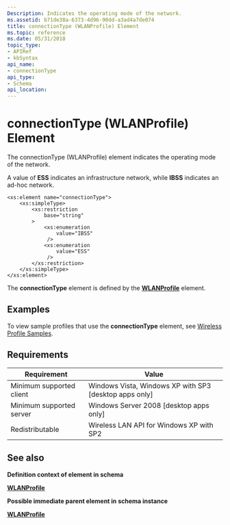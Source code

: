 ```yaml
---
Description: Indicates the operating mode of the network.
ms.assetid: b71de38a-6373-4d96-90dd-a3ad4a7de074
title: connectionType (WLANProfile) Element
ms.topic: reference
ms.date: 05/31/2018
topic_type: 
- APIRef
- kbSyntax
api_name: 
- connectionType
api_type: 
- Schema
api_location: 
---
```


# connectionType (WLANProfile) Element

The connectionType (WLANProfile) element indicates the operating mode of the network.

A value of **ESS** indicates an infrastructure network, while **IBSS** indicates an ad-hoc network.

``` syntax
<xs:element name="connectionType">
    <xs:simpleType>
        <xs:restriction
            base="string"
        >
            <xs:enumeration
                value="IBSS"
             />
            <xs:enumeration
                value="ESS"
             />
        </xs:restriction>
    </xs:simpleType>
</xs:element>
```

The **connectionType** element is defined by the [**WLANProfile**](wlan-profileschema-wlanprofile-element.md) element.

## Examples

To view sample profiles that use the **connectionType** element, see [Wireless Profile Samples](wireless-profile-samples.md).

## Requirements



| Requirement | Value |
|-------------------------------------|---------------------------------------------------------------------|
| Minimum supported client<br/> | Windows Vista, Windows XP with SP3 \[desktop apps only\]<br/> |
| Minimum supported server<br/> | Windows Server 2008 \[desktop apps only\]<br/>                |
| Redistributable<br/>          | Wireless LAN API for Windows XP with SP2<br/>                 |



## See also

<dl> <dt>

**Definition context of element in schema**
</dt> <dt>

[**WLANProfile**](wlan-profileschema-wlanprofile-element.md)
</dt> <dt>

**Possible immediate parent element in schema instance**
</dt> <dt>

[**WLANProfile**](wlan-profileschema-wlanprofile-element.md)
</dt> </dl>

 

 




